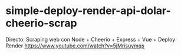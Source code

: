 # simple-deploy-render-api-dolar-cheerio-scrap

Directo: Scraping web con Node + Cheerio + Express + Vue + Deploy Render
https://www.youtube.com/watch?v=5jMrisuymqs
